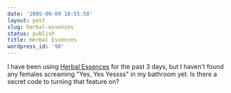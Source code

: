 ```yaml
---
date: '2005-09-09 10:55:58'
layout: post
slug: herbal-essences
status: publish
title: Herbal Essences
wordpress_id: '98'
---
```



I have been using [Herbal Essences](http://www.herbalessences.com/us/home.asp) for the past 3 days, but I haven't found any females screaming "Yes, Yes Yessss" in my bathroom yet.  Is there a secret code to turning that feature on?

